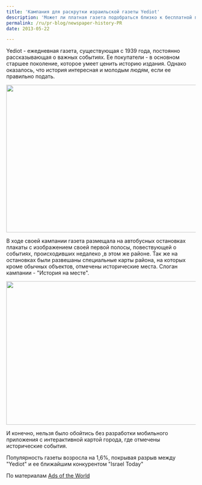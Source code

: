 ```yaml
---
title: 'Кампания для раскрутки израильской газеты Yediot'
description: 'Может ли платная газета подобраться близко к бесплатной по количеству читателей? Вполне, если кампания будет грамотно продумана.'
permalink: /ru/pr-blog/newspaper-history-PR
date: 2013-05-22

---
```


Yediot - ежедневная газета, существующая с 1939 года, постоянно рассказывающая о важных событиях. Ее покупатели - в основном старшее поколение, которое умеет ценить историю издания. Однако оказалось, что история интересная и молодым людям, если ее правильно подать.

<img src="{{ site.assets }}/upload/yedi.jpg" alt="" class="post__img" width="580" height="393">

В ходе своей кампании газета размещала на автобусных остановках плакаты с изображением своей первой полосы, повествующей о событиях, происходивших недалеко ,в этом же районе. Так же на остановках были развешаны специальные карты района, на которых кроме обычных объектов, отмечены исторические места. Слоган кампании - "История на месте".

<img src="{{ site.assets }}/upload/yedi2.jpg" alt="" class="post__img" width="580" height="382">

И конечно, нельзя было обойтись без разработки мобильного приложения с интерактивной картой города, где отмечены исторические события.

Популярность газеты возросла на 1,6%, покрывая разрыв между "Yediot" и  ее ближайшим конкурентом "Israel Today"

По материалам <a href="https://adsoftheworld.com/media/outdoor/yediot_aharonot_history?size=original">Ads of the World</a>

